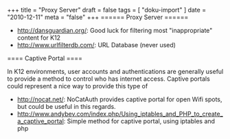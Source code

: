 +++
title = "Proxy Server"
draft = false
tags = [
    "doku-import"
]
date = "2010-12-11"
meta = "false"
+++
====== Proxy Server ======

  * http://dansguardian.org/: Good luck for filtering most "inappropriate" content for K12
  * http://www.urlfilterdb.com/: URL Database (never used)

==== Captive Portal ====

In K12 environments, user accounts and authentications are generally useful to provide a method to control who has internet access.  Captive portals could represent a nice way to provide this type of 

  * http://nocat.net/: NoCatAuth provides captive portal for open Wifi spots, but could be useful in this regards.
  * http://www.andybev.com/index.php/Using_iptables_and_PHP_to_create_a_captive_portal: Simple method for captive portal, using iptables and php



